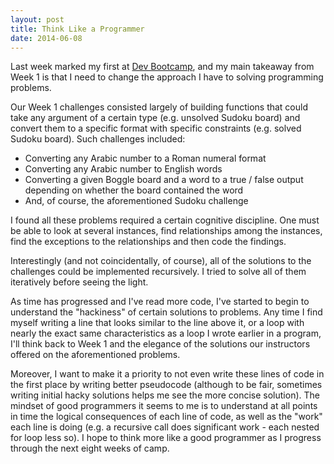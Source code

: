 ```yaml
---
layout: post
title: Think Like a Programmer
date: 2014-06-08 
---
```


Last week marked my first at [Dev Bootcamp](http://devbootcamp.com/), and my main takeaway from Week 1 is that I need to change the approach I have to solving programming problems.

Our Week 1 challenges consisted largely of building functions that could take any argument of a certain type (e.g. unsolved Sudoku board) and convert them to a specific format with specific constraints (e.g. solved Sudoku board). Such challenges included:

* Converting any Arabic number to a Roman numeral format
* Converting any Arabic number to English words
* Converting a given Boggle board and a word to a true / false output depending on whether the board contained the word
* And, of course, the aforementioned Sudoku challenge

I found all these problems required a certain cognitive discipline. One must be able to look at several instances, find relationships among the instances, find the exceptions to the relationships and then code the findings. 

Interestingly (and not coincidentally, of course), all of the solutions to the challenges could be implemented recursively. I tried to solve all of them iteratively before seeing the light. 

As time has progressed and I've read more code, I've started to begin to understand the "hackiness" of certain solutions to problems. Any time I find myself writing a line that looks similar to the line above it, or a loop with nearly the exact same characteristics as a loop I wrote earlier in a program, I'll think back to Week 1 and the elegance of the solutions our instructors offered on the aforementioned problems. 

Moreover, I want to make it a priority to not even write these lines of code in the first place by writing better pseudocode (although to be fair, sometimes writing initial hacky solutions helps me see the more concise solution). The mindset of good programmers it seems to me is to understand at all points in time the logical consequences of each line of code, as well as the "work" each line is doing (e.g. a recursive call does significant work - each nested for loop less so). I hope to think more like a good programmer as I progress through the next eight weeks of camp.  

